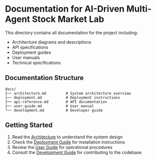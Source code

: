 # Documentation for AI-Driven Multi-Agent Stock Market Lab

This directory contains all documentation for the project including:

- Architecture diagrams and descriptions
- API specifications
- Deployment guides
- User manuals
- Technical specifications

## Documentation Structure

```
docs/
├── architecture.md         # System architecture overview
├── deployment.md           # Deployment instructions
├── api-reference.md        # API documentation
├── user-guide.md           # User manual
└── development.md          # Developer guide
```

## Getting Started

1. Read the [Architecture](architecture.md) to understand the system design
2. Check the [Deployment Guide](deployment.md) for installation instructions
3. Review the [User Guide](user-guide.md) for operational procedures
4. Consult the [Development Guide](development.md) for contributing to the codebase